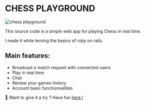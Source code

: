 # CHESS PLAYGROUND

![chess playground](https://i.imgur.com/Cv0hY2G.png)

This source code is a simple web app for playing Chess in real time. 

I made it while lerning the basics of ruby on rails.


## Main features:
* Broadcast a match request with connected users 
* Play in real time
* Chat
* Review your games history
* Account basic functionnalities


🎡 Want to give it a try ? Have fun [here !](https://boiling-peak-3929.herokuapp.com) 
